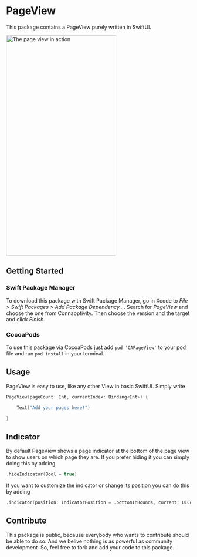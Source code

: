 # PageView

This package contains a PageView purely written in SwiftUI.

<img src="./Sources/Assets/PageViewDemo.gif" alt="The page view in action" width="300" height="600">

## Getting Started

### Swift Package Manager

To download this package with Swift Package Manager, go in Xcode to _File > Swift Packages > Add Package Dependency..._. Search for _PageView_ and choose the one from Connapptivity. Then choose the version and the target and click _Finish_.

### CocoaPods

To use this package via CocoaPods just add `pod 'CAPageView'` to your pod file and run `pod install` in your terminal.

## Usage

PageView is easy to use, like any other View in basic SwiftUI. Simply write

```swift
PageView(pageCount: Int, currentIndex: Binding<Int>) {

    Text("Add your pages here!")
    
}
```

## Indicator

By default PageView shows a page indicator at the bottom of the page view to show users on which page they are. If you prefer hiding it you can simply doing this by adding 

```swift
.hideIndicator(Bool = true)
```

If you want to customize the indicator or change its position you can do this by adding

```swift
.indicator(position: IndicatorPosition = .bottomInBounds, current: UIColor? = nil, other: UIColor? = nil, background: Color? = nil)
```

## Contribute

This package is public, because everybody who wants to contribute should be able to do so. And we belive nothing is as powerful as community development. So, feel free to fork and add your code to this package.
